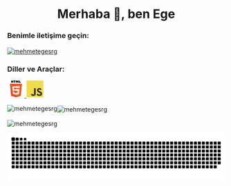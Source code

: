 <h1 align="center">Merhaba 👋, ben Ege</h1>
<h3 align="left">Benimle iletişime geçin:</h3>
<p align="left">
<a href="https://linkedin.com/in/mehmetegesrg" target="blank"><img align="center" src="https://raw.githubusercontent.com/rahuldkjain/github-profile-readme-generator/master/src/images/icons/Social/linked-in-alt.svg" alt="mehmetegesrg" height="30" width="40" /></a>
</p>

<h3 align="left">Diller ve Araçlar:</h3>
<p align="left"> <a href="https://www.w3.org/html/" target="_blank" rel="noreferrer"> <img src="https://raw.githubusercontent.com/devicons/devicon/master/icons/html5/html5-original-wordmark.svg" alt="html5" width="40" height="40"/> </a> <a href="https://developer.mozilla.org/tr-TR/docs/Web/JavaScript" target="_blank" rel="noreferrer"> <img src="https://raw.githubusercontent.com/devicons/devicon/master/icons/javascript/javascript-original.svg" alt="javascript" width="40" height="40"/> </a> </p>

<p><img align="left" src="https://github-readme-stats.vercel.app/api/top-langs?username=mehmetegesrg&show_icons=true&locale=tr&layout=compact" alt="mehmetegesrg" /></p>

<p> <img align="center" src="https://github-readme-stats.vercel.app/api?username=mehmetegesrg&show_icons=true&locale=tr" alt="mehmetegesrg" /></p>

<p><img align="center" src="https://github-readme-streak-stats.herokuapp.com/?user=mehmetegesrg&" alt="mehmetegesrg" /></p>

<picture>
  <source media="(prefers-color-scheme: dark)" srcset="https://raw.githubusercontent.com/mehmetegesrg/mehmetegesrg/output/github-snake-dark.svg" />
  <source media="(prefers-color-scheme: light)" srcset="https://raw.githubusercontent.com/mehmetegesrg/mehmetegesrg/output/github-snake.svg" />
  <img alt="github-snake" src="https://raw.githubusercontent.com/mehmetegesrg/mehmetegesrg/output/github-snake.svg" />
</picture>
